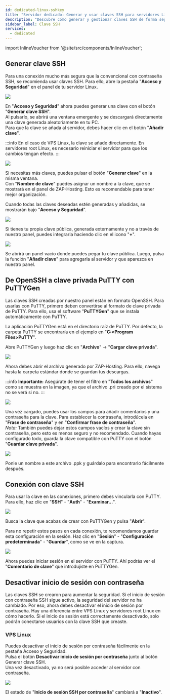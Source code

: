```yaml
---
id: dedicated-linux-sshkey
title: "Servidor dedicado: Generar y usar claves SSH para servidores Linux"
description: "Descubre cómo generar y gestionar claves SSH de forma segura para tu servidor Linux y mejorar la seguridad de la conexión → Aprende más ahora"
sidebar_label: Clave SSH
services:
  - dedicated
---
```


import InlineVoucher from '@site/src/components/InlineVoucher';

<InlineVoucher />

## Generar clave SSH

Para una conexión mucho más segura que la convencional con contraseña SSH, se recomienda usar claves SSH. Para ello, abre la pestaña "**Acceso y Seguridad**" en el panel de tu servidor Linux.

![](https://screensaver01.zap-hosting.com/index.php/s/34o6qRBQdcDbtSt/preview)

En "**Acceso y Seguridad**" ahora puedes generar una clave con el botón "**Generar clave SSH**".  
Al pulsarlo, se abrirá una ventana emergente y se descargará directamente una clave generada aleatoriamente en tu PC.  
Para que la clave se añada al servidor, debes hacer clic en el botón "**Añadir clave**".

:::info
En el caso de VPS Linux, la clave se añade directamente. En servidores root Linux, es necesario reiniciar el servidor para que los cambios tengan efecto.
:::

![](https://screensaver01.zap-hosting.com/index.php/s/97qtHoLXoTNJeBw/preview)

Si necesitas más claves, puedes pulsar el botón "**Generar clave**" en la misma ventana.  
Con "**Nombre de clave**" puedes asignar un nombre a la clave, que se mostrará en el panel de ZAP-Hosting. Esto es recomendable para tener mejor organización.

Cuando todas las claves deseadas estén generadas y añadidas, se mostrarán bajo "**Acceso y Seguridad**".

![](https://screensaver01.zap-hosting.com/index.php/s/c7NzacjDy9Npwrm/preview)

Si tienes tu propia clave pública, generada externamente y no a través de nuestro panel, puedes integrarla haciendo clic en el icono "**+**".

![](https://screensaver01.zap-hosting.com/index.php/s/MFMn7o2yf8TKfRK/preview)

Se abrirá un panel vacío donde puedes pegar tu clave pública. Luego, pulsa la función "**Añadir clave**" para agregarla al servidor y que aparezca en nuestro panel.

## De OpenSSH a clave privada PuTTY con PuTTYGen

Las claves SSH creadas por nuestro panel están en formato OpenSSH. Para usarlas con PuTTY, primero deben convertirse al formato de clave privada de PuTTY. Para ello, usa el software "**PuTTYGen**" que se instala automáticamente con PuTTY.

La aplicación PuTTYGen está en el directorio raíz de PuTTY. Por defecto, la carpeta PuTTY se encontraría en el ejemplo en "**C:>Program Files>PuTTY**".

Abre PuTTYGen y luego haz clic en "**Archivo**" -> "**Cargar clave privada**".

![](https://screensaver01.zap-hosting.com/index.php/s/q4jAx8dikeSfisE/preview)

Ahora debes abrir el archivo generado por ZAP-Hosting. Para ello, navega hasta la carpeta estándar donde se guardan tus descargas.

:::info
**Importante:** Asegúrate de tener el filtro en "**Todos los archivos**" como se muestra en la imagen, ya que el archivo .pri creado por el sistema no se verá si no.
:::

![](https://screensaver01.zap-hosting.com/index.php/s/5eRjG5HNMrxW38D/preview)

Una vez cargado, puedes usar los campos para añadir comentarios y una contraseña para la clave. Para establecer la contraseña, introdúcela en "**Frase de contraseña**" y en "**Confirmar frase de contraseña**".  
*Nota:* También puedes dejar estos campos vacíos y crear la clave sin contraseña, pero esto es menos seguro y no recomendado. Cuando hayas configurado todo, guarda la clave compatible con PuTTY con el botón "**Guardar clave privada**".

![](https://screensaver01.zap-hosting.com/index.php/s/S2XNpejKYds6C6K/preview)

Ponle un nombre a este archivo .ppk y guárdalo para encontrarlo fácilmente después.

## Conexión con clave SSH

Para usar la clave en las conexiones, primero debes vincularla con PuTTY. Para ello, haz clic en "**SSH**" - "**Auth**" - "**Examinar...**".

![](https://screensaver01.zap-hosting.com/index.php/s/cxLBRMPiqEXBG55/preview)

Busca la clave que acabas de crear con PuTTYGen y pulsa "**Abrir**".

Para no repetir estos pasos en cada conexión, te recomendamos guardar esta configuración en la sesión. Haz clic en "**Sesión**" - "**Configuración predeterminada**" - "**Guardar**", como se ve en la captura.

![](https://screensaver01.zap-hosting.com/index.php/s/eqriRDGeJAL9sKH/preview)

Ahora puedes iniciar sesión en el servidor con PuTTY. Ahí podrás ver el "**Comentario de clave**" que introdujiste en PuTTYGen.

## Desactivar inicio de sesión con contraseña

Las claves SSH se crearon para aumentar la seguridad. Si el inicio de sesión con contraseña SSH sigue activo, la seguridad del servidor no ha cambiado. Por eso, ahora debes desactivar el inicio de sesión por contraseña. Hay una diferencia entre VPS Linux y servidores root Linux en cómo hacerlo. Si el inicio de sesión está correctamente desactivado, solo podrán conectarse usuarios con la clave SSH que creaste.

### VPS Linux

Puedes desactivar el inicio de sesión por contraseña fácilmente en la pestaña Acceso y Seguridad.  
Pulsa el botón **Desactivar inicio de sesión por contraseña** junto al botón Generar clave SSH.  
Una vez desactivado, ya no será posible acceder al servidor con contraseña.

![](https://screensaver01.zap-hosting.com/index.php/s/77gNyyEx66GoWsg/preview)

El estado de "**Inicio de sesión SSH por contraseña**" cambiará a "**Inactivo**".


<InlineVoucher />